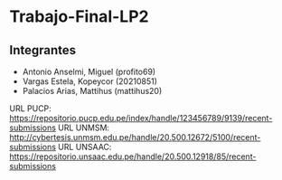 # Trabajo-Final-LP2

## Integrantes

- Antonio Anselmi, Miguel (profito69)
- Vargas Estela, Kopeycor (20210851)
- Palacios Arias, Mattihus (mattihus20)

URL PUCP: https://repositorio.pucp.edu.pe/index/handle/123456789/9139/recent-submissions
URL UNMSM: http://cybertesis.unmsm.edu.pe/handle/20.500.12672/5100/recent-submissions
URL UNSAAC: https://repositorio.unsaac.edu.pe/handle/20.500.12918/85/recent-submissions

